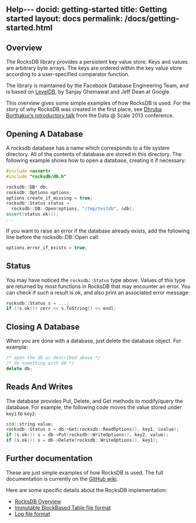 Help---
docid: getting-started
title: Getting started
layout: docs
permalink: /docs/getting-started.html
---

## Overview

The RocksDB library provides a persistent key value store. Keys and values are arbitrary byte arrays. The keys are ordered within the key value store according to a user-specified comparator function.

The library is maintained by the Facebook Database Engineering Team, and is based on [LevelDB](https://github.com/google/leveldb), by Sanjay Ghemawat and Jeff Dean at Google.

This overview gives some simple examples of how RocksDB is used. For the story of why RocksDB was created in the first place, see [Dhruba Borthakur’s introductory talk](https://github.com/facebook/rocksdb/blob/gh-pages-old/intro.pdf?raw=true) from the Data @ Scale 2013 conference.

## Opening A Database

A rocksdb database has a name which corresponds to a file system directory. All of the contents of database are stored in this directory. The following example shows how to open a database, creating it if necessary:

```c++
#include <assert>
#include "rocksdb/db.h"

rocksdb::DB* db;
rocksdb::Options options;
options.create_if_missing = true;
rocksdb::Status status =
  rocksdb::DB::Open(options, "/tmp/testdb", &db);
assert(status.ok());
...
```

If you want to raise an error if the database already exists, add the following line before the rocksdb::DB::Open call:

```c++
options.error_if_exists = true;
```

## Status

You may have noticed the `rocksdb::Status` type above. Values of this type are returned by most functions in RocksDB that may encounter
an error. You can check if such a result is ok, and also print an associated error message:

```c++
rocksdb::Status s = ...;
if (!s.ok()) cerr << s.ToString() << endl;
```

## Closing A Database

When you are done with a database, just delete the database object. For example:

```c++
/* open the db as described above */
/* do something with db */
delete db;
```

## Reads And Writes

The database provides Put, Delete, and Get methods to modify/query the database. For example, the following code moves the value stored under `key1` to `key2`.

```c++
std::string value;
rocksdb::Status s = db->Get(rocksdb::ReadOptions(), key1, &value);
if (s.ok()) s = db->Put(rocksdb::WriteOptions(), key2, value);
if (s.ok()) s = db->Delete(rocksdb::WriteOptions(), key1);
```

## Further documentation

These are just simple examples of how RocksDB is used. The full documentation is currently on the [GitHub wiki](https://github.com/facebook/rocksdb/wiki).

Here are some specific details about the RocksDB implementation:

- [RocksDB Overview](https://github.com/facebook/rocksdb/wiki/RocksDB-Overview)
- [Immutable BlockBased Table file format](https://github.com/facebook/rocksdb/wiki/Rocksdb-BlockBasedTable-Format)
- [Log file format](https://github.com/facebook/rocksdb/wiki/Write-Ahead-Log-File-Format)
